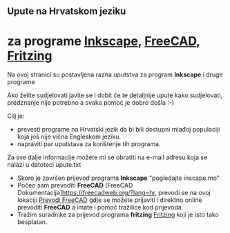 ## Upute na Hrvatskom jeziku

# za programe [Inkscape](https://inkscape.org/en), [FreeCAD](https://github.com/FreeCAD/FreeCAD/releases), [Fritzing](http://fritzing.org/download/)

Na ovoj stranici su postavljena razna uputstva za program **Inkscape** i druge programe

Ako želite sudjelovati javite se i dobit če te detaljnije upute kako sudjelovati,
predznanje nije potrebno  a svaka pomoć je dobro došla :-)

Cilj je:
- prevesti programe na Hrvatski jezik da bi bili dostupni
  mlađoj populaciji koja još nije vična Engleskom jeziku.
- napraviti par uputstava za korištenje tih programa.
  
Za sve dalje informacije možete mi se obratiti na e-mail adresu
koja se nalazi u datoteci upute.txt

- Skoro je završen prijevod programa **Inkscape** "pogledajte inscape.mo"
- Počeo sam prevoditi **FreeCAD** [FreeCAD Dokumentacija]https://freecadweb.org/?lang=hr, prevodi se na
  ovoj lokaciji [Prevodi FreeCAD](https://crowdin.com/project/freecad/hr#)  gdje se možete prijaviti i 
  direktno online prevoditi **FreeCAD** a imate i pomoć tražilice kod prijevoda.
- Tražim suradnike za prijevod programa **fritzing**  [Fritzing](http://fritzing.org/support-us/)
  koji je isto tako besplatan.
